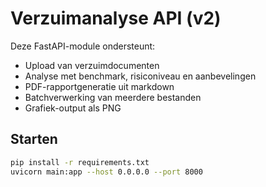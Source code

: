 # Verzuimanalyse API (v2)

Deze FastAPI-module ondersteunt:
- Upload van verzuimdocumenten
- Analyse met benchmark, risiconiveau en aanbevelingen
- PDF-rapportgeneratie uit markdown
- Batchverwerking van meerdere bestanden
- Grafiek-output als PNG

## Starten

```bash
pip install -r requirements.txt
uvicorn main:app --host 0.0.0.0 --port 8000
```